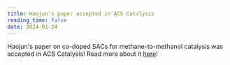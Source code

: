 ```yaml
---
title: Haojun's paper accepted in ACS Catalysis
reading_time: false
date: 2024-01-24
---
```


Haojun's paper on co-doped SACs for methane-to-methanol catalysis was accepted in ACS Catalysis! Read more about it [here](/publication/jia-computational-2024/)!

<!--more-->
